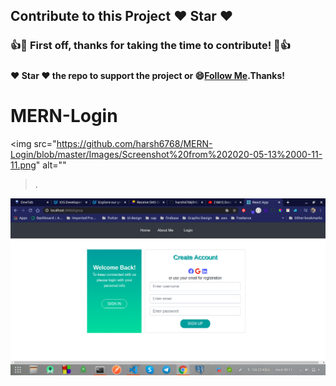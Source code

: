 ## Contribute to this Project :heart: Star :heart:

### :+1::tada: First off, thanks for taking the time to contribute! :tada::+1:

#####
#### :heart: Star :heart: the repo to support the project or :smile:[Follow Me](https://github.com/harsh6768).Thanks!

# MERN-Login


<img src="https://github.com/harsh6768/MERN-Login/blob/master/Images/Screenshot%20from%202020-05-13%2000-11-11.png" alt="" 
>.
<img src="https://github.com/harsh6768/MERN-Login/blob/master/Images/Screenshot%20from%202020-05-13%2000-11-14.png" alt="" >
